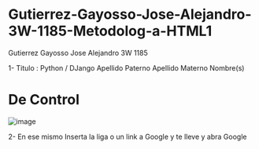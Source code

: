 # Gutierrez-Gayosso-Jose-Alejandro-3W-1185-Metodolog-a-HTML1
Gutierrez Gayosso Jose Alejandro 3W 1185

1- Titulo :  Python / DJango
Apellido Paterno Apellido Materno Nombre(s)
# De Control
![image](https://github.com/user-attachments/assets/bf94734f-6ff5-4718-924b-6ec627caebd2)


2- En ese mismo Inserta  la  liga o un link a Google y te lleve y abra Google
